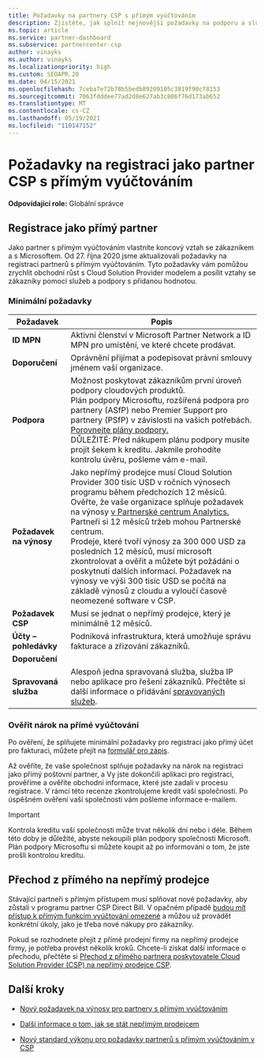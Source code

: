 ```yaml
---
title: Požadavky na partnery CSP s přímým vyúčtováním
description: Zjistěte, jak splnit nejnovější požadavky na podporu a služby, abyste se stali partnerem s přímým vyúčtováním v Microsoft Cloud Solution Provider (CSP).
ms.topic: article
ms.service: partner-dashboard
ms.subservice: partnercenter-csp
author: vinayks
ms.author: vinayks
ms.localizationpriority: high
ms.custom: SEOAPR.20
ms.date: 04/15/2021
ms.openlocfilehash: 7ceba7e72b78b5bedb89209105c3819f90cf8153
ms.sourcegitcommit: 7063fdddee77ad2d8e627ab3c806f76d173ab652
ms.translationtype: MT
ms.contentlocale: cs-CZ
ms.lasthandoff: 05/19/2021
ms.locfileid: "110147152"
---
```

# <a name="requirements-to-enroll-as-a-csp-direct-bill-partner"></a>Požadavky na registraci jako partner CSP s přímým vyúčtováním

**Odpovídající role:** Globální správce

## <a name="enroll-as-a-direct-partner"></a>Registrace jako přímý partner

Jako partner s přímým vyúčtováním vlastníte koncový vztah se zákazníkem a s Microsoftem. Od 27. října 2020 jsme aktualizovali požadavky na registraci partnerů s přímým vyúčtováním. Tyto požadavky vám pomůžou zrychlit obchodní růst s Cloud Solution Provider modelem a posílit vztahy se zákazníky pomocí služeb a podpory s přidanou hodnotou.  

### <a name="minimum-requirements"></a>Minimální požadavky

|**Požadavek**|  **Popis**  |
|--------------------------------|--------------------------------------------------------------|
|**ID MPN**   |Aktivní členství v Microsoft Partner Network a ID MPN pro umístění, ve které chcete prodávat.   |
|**Doporučení**   |Oprávnění přijímat a podepisovat právní smlouvy jménem vaší organizace.|
|**Podpora**   |Možnost poskytovat zákazníkům první úroveň podpory cloudových produktů. <br/>Plán podpory Microsoftu, rozšířená podpora pro partnery (ASfP) nebo Premier Support pro partnery (PSfP) v závislosti na vašich potřebách. [Porovnejte plány podpory.](https://partner.microsoft.com/support/partnersupport)<br/>DŮLEŽITÉ: Před nákupem plánu podpory musíte projít šekem k kreditu. Jakmile prohodíte kontrolu úvěru, pošleme vám e-mail. |
|**Požadavek na výnosy**|Jako nepřímý prodejce musí Cloud Solution Provider 300 tisíc USD v ročních výnosech programu během předchozích 12 měsíců. Ověřte, že vaše organizace splňuje požadavek na výnosy [v Partnerské centrum Analytics.](https://partner.microsoft.com/resources/detail/new-subscription-analytics-report-on-partner-center-guide-pdf) Partneři si 12 měsíců tržeb mohou Partnerské centrum.<br/>Prodeje, které tvoří výnosy za 300 000 USD za posledních 12 měsíců, musí microsoft zkontrolovat a ověřit a můžete být požádáni o poskytnutí dalších informací. Požadavek na výnosy ve výši 300 tisíc USD se počítá na základě výnosů z cloudu a vyloučí časově neomezené software v CSP.|
|**Požadavek CSP**|Musí se jednat o nepřímý prodejce, který je minimálně 12 měsíců.| 
|**Účty – pohledávky** |Podniková infrastruktura, která umožňuje správu fakturace a zřizování zákazníků.|
|**Doporučení**|             |
|**Spravovaná služba**   |Alespoň jedna spravovaná služba, služba IP nebo aplikace pro řešení zákazníků. Přečtěte si další informace o přidávání [spravovaných služeb](https://partner.microsoft.com/business-opportunities/managed-services-provider).|


### <a name="verify-direct-bill-eligibility"></a>Ověřit nárok na přímé vyúčtování

Po ověření, že splňujete minimální požadavky pro registraci jako přímý účet pro fakturaci, můžete přejít na [formulář pro zápis](https://forms.office.com/r/0fP4fFT8n8).

Až ověříte, že vaše společnost splňuje požadavky na nárok na registraci jako přímý poštovní partner, a Vy jste dokončili aplikaci pro registraci, prověříme a ověříte obchodní informace, které jste zadali v procesu registrace. V rámci této recenze zkontrolujeme kredit vaší společnosti. Po úspěšném ověření vaší společnosti vám pošleme informace e-mailem.

>[!IMPORTANT]
>Kontrola kreditu vaší společnosti může trvat několik dní nebo i déle. Během této doby je důležité, abyste nekoupili plán podpory společnosti Microsoft. Plán podpory Microsoftu si můžete koupit až po informování o tom, že jste prošli kontrolou kreditu.

## <a name="transition-from-direct-to-indirect-reseller"></a>Přechod z přímého na nepřímý prodejce

Stávající partneři s přímým přístupem musí splňovat nové požadavky, aby zůstali v programu partner CSP Direct Bill. V opačném případě [budou mít přístup k přímým funkcím vyúčtování omezené](restricted-direct-bill-capabilities.md) a můžou už provádět konkrétní úkoly, jako je třeba nové nákupy pro zákazníky.

Pokud se rozhodnete přejít z přímé prodejní firmy na nepřímý prodejce firmy, je potřeba provést několik kroků. Chcete-li získat další informace o přechodu, přečtěte si [Přechod z přímého partnera poskytovatele Cloud Solution Provider (CSP) na nepřímý prodejce CSP](transition-direct-to-indirect.md).

## <a name="next-steps"></a>Další kroky

- [Nový požadavek na výnosy pro partnery s přímým vyúčtováním](./announcements/2020-october.md#13)
 
- [Další informace o tom, jak se stát nepřímým prodejcem](https://assetsprod.microsoft.com/csp-directbill-to-indirect-transition.pdf)

- [Nový standard výkonu pro požadavky partnerů s přímým vyúčtováním v CSP](https://partner.microsoft.com/resources/collection/new-performance-standard-for-direct-bill-partner-requirements-in-csp#/)
